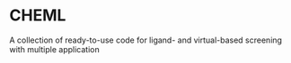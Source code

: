 # CHEML
A collection of ready-to-use code for ligand- and virtual-based screening with multiple application
